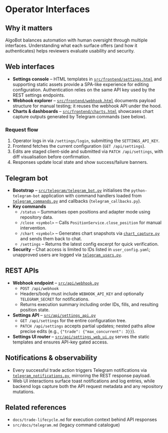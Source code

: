 # Operator Interfaces

## Why it matters
AlgoBot balances automation with human oversight through multiple interfaces. Understanding what each surface offers (and how it authenticates) helps reviewers evaluate usability and security.

## Web interfaces
- **Settings console** – HTML templates in [`src/frontend/settings.html`](../frontend/settings.html) and supporting static assets provide a SPA-like experience for editing configuration. Authentication relies on the same API key used by the REST settings endpoints.
- **Webhook explorer** – [`src/frontend/webhook.html`](../frontend/webhook.html) documents payload structure for manual testing; it reuses the webhook API under the hood.
- **Charts & dashboards** – [`src/frontend/charts.html`](../frontend/charts.html) showcases chart capture outputs generated by Telegram commands (see below).

### Request flow
1. Operator logs in via `/settings/login`, submitting the `SETTINGS_API_KEY`.
2. Frontend fetches the current configuration (`GET /api/settings`).
3. Edits are staged client-side and submitted via `PATCH /api/settings`, with diff visualisation before confirmation.
4. Responses update local state and show success/failure banners.

## Telegram bot
- **Bootstrap** – [`src/telegram/telegram_bot.py`](../telegram/telegram_bot.py) initialises the `python-telegram-bot` application with command handlers loaded from [`telegram_commands.py`](../telegram/telegram_commands.py) and callbacks (`telegram_callbacks.py`).
- **Key commands**
  - `/status` – Summarises open positions and adapter mode using repository data.
  - `/close <symbol>` – Calls `PositionService.close_position` for manual intervention.
  - `/chart <symbol>` – Generates chart snapshots via [`chart_capture.py`](../telegram/chart_capture.py) and sends them back to chat.
  - `/settings` – Returns the latest config excerpt for quick verification.
- **Security** – Chat access is limited to IDs listed in `user_config.yaml`; unapproved users are logged via [`telegram_users.py`](../telegram/telegram_users.py).

## REST APIs
- **Webhook endpoint** – [`src/api/webhook.py`](../api/webhook.py)
  - `POST /api/webhook`
  - Headers/body must include `WEBHOOK_API_KEY` and optionally `TELEGRAM_SECRET` for notifications.
  - Returns execution summary including order IDs, fills, and resulting position state.
- **Settings API** – [`src/api/settings_api.py`](../api/settings_api.py)
  - `GET /api/settings` for the entire configuration tree.
  - `PATCH /api/settings` accepts partial updates; nested paths allow precise edits (e.g., `{"trade": {"max_concurrent": 3}}`).
- **Settings UI router** – [`src/api/settings_web_ui.py`](../api/settings_web_ui.py) serves the static templates and ensures API-key gated access.

## Notifications & observability
- Every successful trade action triggers Telegram notifications via [`telegram_notifications.py`](../telegram/telegram_notifications.py), mirroring the REST response payload.
- Web UI interactions surface toast notifications and log entries, while backend logs capture both the API request metadata and any repository mutations.

## Related references
- `docs/trade-lifecycle.md` for execution context behind API responses
- `src/docs/telegram.md` (legacy command catalogue)
